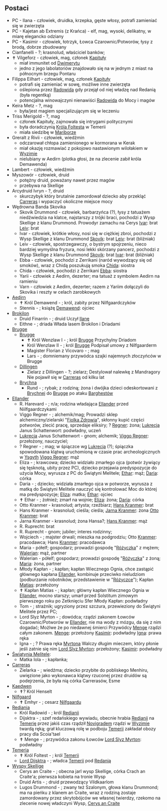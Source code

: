 ## Postaci
* PC - Ilana<a id='p_ilana'></a> - człowiek, druidka, krzepka, gęste włosy, potrafi zamieniać się w zwierzęta
* PC - Kajetan ab Extremis (z Krańca)<a id='p_kajetan'></a> - elf, mag, wysoki, delikatny, w miarę elegancko odziany
* PC - Kasimir<a id='p_kasimir'></a> - człowiek, łotrzyk, Łowca Czarownic/Potworów, łysy z brodą, dobrze zbudowany
* Cianfanelli<a id='p_cianfanelli'></a> - ?;
	krasnolud, właściciel banków;
* ✝ Vilgeforz<a id='p_vilgeforz'></a> - człowiek, mag, członek [Kapituły](#r_kapitula)
	- miał immunitet od [Dwimerytu](#r_dwimeryt)
	- jedno z jego labolatoriów znajdowało się na w jednym z miast na północnym brzegu Pontaru
* Filippa Eilhart<a id='p_filippa_elihart'></a> - człowiek, mag, członek [Kapituły](#r_kapitula)
	* potrafi się zamieniać w sowę, możliwe inne zwierzęta
	* oślepiona przez [Radowida](#p_krol_radowid) gdy przejął od niej władzę nad Redanią (była regentką)
	* potencjalna winowajczyni nienawiści [Radowida](#p_krol_radowid) do Mocy i magów
* Keira Metz<a id='p_keira_metz'></a> - ?, mag
	* była/jest magiem specjalizującym się w leczeniu
* Triss Merigold<a id='p_triss_merigold'></a> - ?, mag
	* członek Kapituły, zajmowała się intrygami politycznymi
	* była doradczynią [Króla Foltesta](#p_krol_foltest) w Temerii
	* miała siedzibę w [Mariborze](#l_maribor)
* Greralt z Rivii<a id='p_geralt'></a> - człowiek, wiedźmin
	- odczarował chłopa zamienionego w kormorana w Kerak
	- miał okazję rozmawiać z pokojowo nastawionym wilołakiem w [Wyzimie](#l_wyzima)
	- nielubiany w Aedirn (plotka głosi, że na zlecenie zabił króla Demawenda)
* Lambert<a id='p_lambert'></a> - człowiek, wiedźmin
* Myszowór<a id='p_myszowor'></a> - człowiek, druid
	- potężny druid, poważany nawet przez magów
	- przebywa na Skellige
* Arcydruid Ivryn<a id='p_arcydruid_ivryn'></a> - ?, druid
	- skurczybyk który brutalnie zamordował dziecko aby przekląć [Carreras](#l_carreras) i wypaczyć okoliczne miejsce mocy
* Wędrowna Banda Skovika<a id='p_wedrowna_banda_skovika'></a>
	* Skovik Drummond<a id='p_skovik'></a> - człowiek, barbarzyńca (?), łysy z tatuażem niedźwiedzia na klatce, najstarszy z trójki braci, pochodzi z Wysp Skellige z klanu Drummond. Prowodyr zamachu na Cerys
		[Ivar](#p_ivar): brat
		[Leiv](#p_leiv): brat
	* Ivar<a id='p_ivar'></a> - człowiek, krótkie włosy, nosi się w ciężkiej zbroi, pochodzi z Wysp Skellige z klanu Drummond
		[Skovik](#p_skovik): brat
		[Leiv](#p_leiv): brat (bliźniak)
	* Leiv<a id='p_leiv'></a> - człowiek, spostrzegawczy, o bystrym spojrzeniu, nieco bardziej wymyślna fryzura, nosi lekki skórzany pancerz, pochodzi z Wysp Skellige z klanu Drummond
		[Skovik](#p_skovik): brat
		[Ivar](#p_ivar): brat (bliźniak)
	* Ebba<a id='p_ebba'></a> - człowiek, pochodzi z Zerrikani (naród wywodzący się od smoków), wraz z Chidą poszukują smoka
		[Chida](#p_chida): siostra
	* Chida<a id='p_chida'></a> - człowiek, pochodzi z Zerrikani
		[Ebba](#p_ebba): siostra
	* Yarii<a id='p_yarii'></a> - człowiek z Aedirn, dezerter; ma tatuaż z symbolem Aedirn na ramieniu
	* Varn<a id='p_varn'></a> - człowiek z Aedirn, dezerter; razem z Yariim dołączyli do Skovika i reszty w celach zarobkowych
* [Aedirn](#l_aedirn)
	* ✝ Król Demawend<a id='p_krol_demawend'></a> - ; król, zabity przez Nilfgaardczyków
	* Stennis<a id='p_stennis'></a> - ; książę
		[Demawend](#aedirn_demawend): ojciec
* [Brokilon](#l_brokilon)
	* Druid Finarrin<a id='p_druid_finarrin'></a> - ; druid
		Uczył [Ilanę](#ilana)
	* Eithne<a id='p_eithne'></a> - ; driada
		Włada lasem Brokilon i Driadami
* [Brugge](#l_brugge)
	* [Brugge](#l_m_brugge)
		* ✝ Król Wenzlaw I<a id='p_krol_wenzlaw_i'></a> - ; król [Brugge](#l_brugge)
			Przychylny Driadom
		* Król Wenzlaw II<a id='p_krol_wenzlaw_ii'></a> - ; król [Brugge](#l_brugge)
			Podpisał umowy z Nilfgaarderm
		* Magister Florian z Vicovaro<a id='p_florian_z_vicovaro'></a> - ; mag
		* Lars<a id='p_lars'></a> - ; domniemany przywódca szajki najemnych złoczyńców w Brugge
	* [Dillingen](#l_dillingen)
		* Zielarz z Dillingen<a id='p_zielarz'></a> - ?; zielarz;
			Destylował nalewkę z Mandragory
			Nie pojawił się w [Carreras](#l_carreras) od kilku lat
	* [Brychna](#l_brychna)
		* Rund<a id='p_rund'></a> - ; rybak;
			z rodziną; żona i dwójka dzieci
			odeskortowani z [Brychnej](#l_brychna) do [Brugge](#l_m_brugge) po ataku [Barghestów](#b_barghest)
* [Ellander](#l_ellander)
	* R. Harevard<a id='p_rodzina_harevard'></a> - ; n/a;
		rodzina władająca [Ellander](#l_m_ellander) przed Niilfgaardczykami
	* Viggo Regner<a id='p_viggo_regner'></a> - ; alchemik/mag;
		Prowadzi sklep alchemiczny/zielarski "[Fiolka Zdrowia](#l_fiolka_zdrowifiolka)", skłonny kupić części potworów, zlecić pracę, sprzedaje eliksiry;
		? [Regner](#p_viggo_vregner): żona; [Lukrecja](#p_lukrecja_schattenwort) Janus Schattenwort: podwładny, uczeń
	* [Lukrecja](#p_lukrecja_schattenwort) Janus Schattenwort<a id='p_lukrecja_schattenwort'></a> - gnom; alchemik;
		[Viggo Regner](#p_viggo_vregner): przełożony, nauczyciel;
	* ? Regner<a id='p_pani_regner'></a> - ; mag;
		w śpiączce wg [Lukrecja](#p_lukrecja_schattenwort) (?);
		śpiączka spowodowana klątwą uruchomioną w czasie prac archeologicznych w [Ysgyth](#l_ysgyth)
		[Viggo Regner](#p_viggo_vregner): mąż
	* Eliza<a id='p_eliza'></a> - ; krawcowa;
		dziecko widziało zmarłego ojca (potwór żywiący się tęsknotą, ubity przez PC), dziecko przejawia predyspozycje do użycia Mocy, wyrusza z PC do Świątyni Melitele;
		[Ethar](#p_ethar): mąż; [Daria](#p_daria): córka
	* Daria<a id='p_daria'></a> - ; dziecko;
		widziała zmarłego ojca w potworze, wyrusza z matką do Świątyni Melitele nauczyć się kontrolować Moc do której ma predyspozycje;
		[Eliza](#p_eliza): matka; [Ethar](#p_ethar): ojciec
	* ✝ Ethar<a id='p_ethar'></a> - ; żołnież;
		zmarł na wojnie;
		[Eliza](#p_eliza): żona; [Daria](#p_daria): córka
	* Otto Kranmer<a id='p_otto_okranmer'></a> - krasnolud; artysta;
		rzeźbiarz;
		[Hans Kranmer](#p_hans_hkranmer): brat
	* Hans Kranmer<a id='p_hans_hkranmer'></a> - krasnolud; cieśla;
		cieśla;
		[Jarna Kranmer](#p_jarna_kranmer): żona
		[Otto Kranmer](#p_otto_kranmer): brat
	* Jarna Kranmer<a id='p_jarna_kranmer'></a> - krasnolud; żona Hansa?;
		[Hans Kranmer](#p_hans_kranmer): mąż
	* R. Ruprecht<a id='p_rodzina_okranmer'></a>: brat
	* R. Ruprecht<a id='p_ruprecht'></a> - gnom; jubiler;
		interes rodzinny;
	* Wojciech<a id='p_wojciech'></a> - ; majster drwali;
		mieszka na podgrodziu;
		Otto [Kranmer](#p_otto_okranmer): pracodawca; Hans [Kranmer](#p_otto_okranmer): pracodawca
	* Maria<a id='p_maria'></a> - półelf; gospodarz;
		prowadzi gospodę "[Różyczka](#l_rozyczka)" z mężem;
		[Walerian](#p_walerian): mąż, partner
	* Walerian<a id='p_walerian'></a> - półelf; gospodarz;
		prowadzi gospodę "[Różyczka](#l_rozyczka)" z żoną;
		[Maria](#p_maria): żona, partner
	* Młody Kapłan<a id='p_mlody_mkaplan'></a> - ; kapłan;
		kapłan Wiecznego Ognia, chce zastąpić głównego kapłana [Ellander](#l_m_ellander), kombinuje przeciwko nieludziom (podburzanie robotników, przedstawienie w "[Różyczce](#l_rozyczka)");
		Kapłan [Matias](#_kaplan_matias): przełożony
	* ✝ Kapłan Matias<a id='p_kaplan_matias'></a> - ; kapłan;
		główny kapłan Wiecznego Ognia w [Ellander](l_ellander#), mocno starszy; umarł przed Solstitum zimowym pierwszego roku po Zetknięciu Sfer
		Młody Kapłan: podwładny
	* Tom<a id='p_tom'></a> - ; strażnik;
		ugryziony przez szczura, przewieziony do Świątyni Melitele przez PC;
	* Lord Slyz Myrton<a id='p_lord_myrton'></a> - ; dowódca;
		rządzi zakonem Łowców Czarownic/Potworów w [Ellander](#l_ellander), nie ma wody z mózgu, da się z nim dogadać;
		Możlwe że po niedawnej śmierci Przywódcy [Menge](#p_menge) rządzi całym zakonem.
		[Menge](#p_menge): przełożony
		[Kasimir](#p_kasimir): podwładny
		[Igna](#p_igna): prawa ręka
	* Igna<a id='p_igna'></a> - ; ?
		Prawa ręka [Myrtona](#p_lord_myrton)
		Walczy długim mieczem, który płonie jeśli zatnie się nim
		[Lord Slyz Myrton](#p_lord_myrton): przełożony; [Kasimir](#p_kasimir): podwładny
* [Świątynia Melitele](#l_smelitele):
	* Matka Iola<a id='p_matka_iola'></a> - ; kapłanka;
* [Carreras](#l_carreras)
	* Zielarka<a id='p_zielarka'></a> - ; wiedźma;
		dziecko przybite do pobliskego Menhiru, uwięzione jako wykonawca klątwy rzuconej przez druidów
		są podejrzenia, że była nią córka Carrerasów, Esme<a id='p_esme_carreras'></a>
* [Kaedwen](#l_kaedwen)
	* ✝? Król Henselt<a id='p_krol_henselt'></a>
* [Nilfgaard](#l_nilfgaard)
	* ✝ Emhyr<a id='p_emhyr'></a> - ; cesarz [Nilfgaardu](#l_nilfgaard)
* [Rediania](#l_redania)
	* Król Radowid<a id='p_krol_radowid'></a> - ; król [Redianii](#l_redania)
	* Dijsktra<a id='p_dijsktra'></a> - ; szef redańskiego wywiadu, obecnie hrabia [Redianii](#l_redania) na [Temerię](#l_temeria)
		przez jakiś czas rządził [Novigradem](#l_novigrad)
		rządzi w [Wyzimie](#l_wyzima) twardą ręką; grał kluczową rolę w podboju [Temerii](#l_temeria)
		zakładał obozy pracy dla Scoia'tael
	* ✝ Menge<a id='p_menge'></a> - ; przywódca zakonu Łowców
		[Lord Slyz Myrton](#p_lord_myrton): podwładny
* [Temeria](#l_temeria)
	* ✝ Król Foltest<a id='p_krol_foltest'></a> - ; król [Temerii](#l_temeria)
	* [Lord Dijsktra](#p_dijsktra) - ; władca [Temerii](#l_temeria) pod [Redanią](#l_redania)
* [Wyspy Skellige](#l_wyspy_skellige)
	* Cerys an Craite<a id='p_cerys'></a> - ; obecna jarl wysp Skellige, córka Crach an Craite'a; pierwsza kobieta na tronie Wysp
	* Druid Artis<a id='p_druid_artis'></a> - ; druid przewodzący Vildkaarlom
	* Lugos Drummond<a id='p_lugos'> - ; zwany też Szalonym, głowa klanu Drummond</a><a id='p_drummond'></a>; ma na pieńku z klanem an Craite, wraz z rodziną zostaje zamordowany przez skrytobójców we własnej twierdzy, rzekomo na zlecenie nowej władczyni Wysp, [Cerys an Craite](#p_cerys)